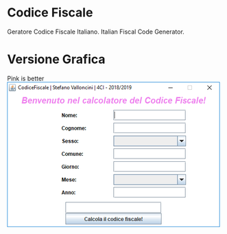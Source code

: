 # Codice Fiscale
Geratore Codice Fiscale Italiano. Italian Fiscal Code Generator.

# Versione Grafica
Pink is better 
![Screenshot](https://github.com/xStevatt/CodiceFiscale/blob/master/screenshot.PNG)
